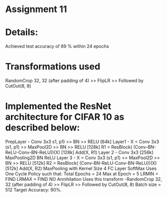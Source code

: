 # Assignment 11


# Details:

Achieved test accuracy of 89 % within 24 epochs
# Transformations used
RandomCrop 32, 32 (after padding of 4) >> FlipLR >> Followed by CutOut(8, 8)

# Implemented the ResNet architecture for CIFAR 10 as described below:

PrepLayer - Conv 3x3 s1, p1) >> BN >> RELU [64k]
Layer1 -
X = Conv 3x3 (s1, p1) >> MaxPool2D >> BN >> RELU [128k]
R1 = ResBlock( (Conv-BN-ReLU-Conv-BN-ReLU))(X) [128k] 
Add(X, R1)
Layer 2 -
Conv 3x3 [256k]
MaxPooling2D
BN
ReLU
Layer 3 -
X = Conv 3x3 (s1, p1) >> MaxPool2D >> BN >> RELU [512k]
R2 = ResBlock( (Conv-BN-ReLU-Conv-BN-ReLU))(X) [512k]
Add(X, R2)
MaxPooling with Kernel Size 4
FC Layer 
SoftMax
Uses One Cycle Policy such that:
Total Epochs = 24
Max at Epoch = 5
LRMIN = FIND
LRMAX = FIND
NO Annihilation
Uses this transform -RandomCrop 32, 32 (after padding of 4) >> FlipLR >> Followed by CutOut(8, 8)
Batch size = 512
Target Accuracy: 90%. 
